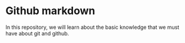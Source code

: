 # Github markdown

In this repository, we will learn about the basic knowledge that we must have about git and github.
